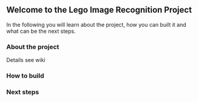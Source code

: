 ## Welcome to the Lego Image Recognition Project

In the following you will learn about the project, how you can built it and what can be the next steps.

### About the project
Details see wiki

### How to build

### Next steps
